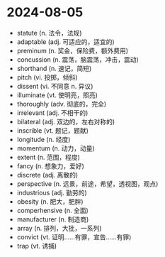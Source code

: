# 2024-08-05

- statute (n. 法令，法规)
- adaptable (adj. 可适应的，适宜的)
- preminum (n. 奖金，保险费，额外费用)
- concussion (n. 震荡，脑震荡，冲击，震动)
- shorthand (n. 速记，简短)
- pitch (vi. 投掷，倾斜)
- dissent (vi. 不同意 n. 异议)
- illuminate (vt. 使明亮，照亮)
- thoroughly (adv. 彻底的，完全)
- irrelevant (adj. 不相干的)
- bilateral (adj. 双边的，左右对称的)
- inscrible (vt. 题记，题献)
- longitude (n. 经度)
- momentum (n. 动力，动量)
- extent (n. 范围，程度)
- fancy (n. 想象力，爱好)
- discrete (adj. 离散的)
- perspective (n. 远景，前途，希望，透视图，观点)
- industrious (adj. 勤劳的)
- obesity (n. 肥大，肥胖)
- comperhensive (n. 全面)
- manufacturer (n. 制造商)
- array (n. 排列，大批，一系列)
- convict (vt. 证明……有罪，宣告……有罪)
- trap (vt. 诱捕)

